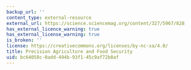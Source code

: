 ```yaml
---
backup_url: ''
content_type: external-resource
external_url: https://science.sciencemag.org/content/327/5967/828
has_external_licence_warning: true
has_external_license_warning: true
is_broken: ''
license: https://creativecommons.org/licenses/by-nc-sa/4.0/
title: Precision Agriculture and Food Security
uid: bc64058c-0add-494b-93f1-45c9af72b8af
---
```

